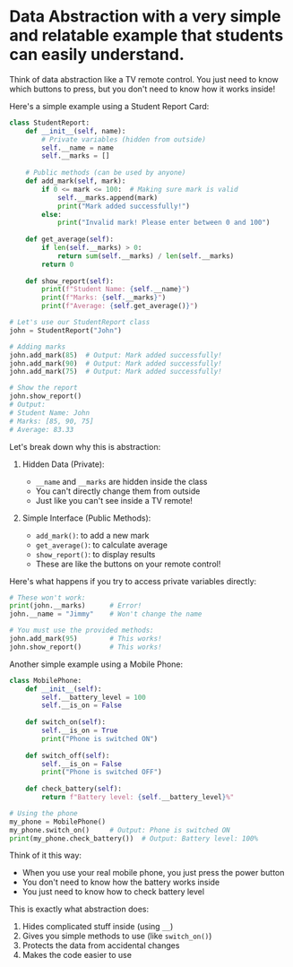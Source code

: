 # Data Abstraction with a very simple and relatable example that students can easily understand.

Think of data abstraction like a TV remote control. You just need to know which buttons to press, but you don't need to know how it works inside!

Here's a simple example using a Student Report Card:

```python
class StudentReport:
    def __init__(self, name):
        # Private variables (hidden from outside)
        self.__name = name
        self.__marks = []
    
    # Public methods (can be used by anyone)
    def add_mark(self, mark):
        if 0 <= mark <= 100:  # Making sure mark is valid
            self.__marks.append(mark)
            print("Mark added successfully!")
        else:
            print("Invalid mark! Please enter between 0 and 100")
    
    def get_average(self):
        if len(self.__marks) > 0:
            return sum(self.__marks) / len(self.__marks)
        return 0
    
    def show_report(self):
        print(f"Student Name: {self.__name}")
        print(f"Marks: {self.__marks}")
        print(f"Average: {self.get_average()}")

# Let's use our StudentReport class
john = StudentReport("John")

# Adding marks
john.add_mark(85)  # Output: Mark added successfully!
john.add_mark(90)  # Output: Mark added successfully!
john.add_mark(75)  # Output: Mark added successfully!

# Show the report
john.show_report()
# Output:
# Student Name: John
# Marks: [85, 90, 75]
# Average: 83.33
```

Let's break down why this is abstraction:

1. Hidden Data (Private):
   - `__name` and `__marks` are hidden inside the class
   - You can't directly change them from outside
   - Just like you can't see inside a TV remote!

2. Simple Interface (Public Methods):
   - `add_mark()`: to add a new mark
   - `get_average()`: to calculate average
   - `show_report()`: to display results
   - These are like the buttons on your remote control!

Here's what happens if you try to access private variables directly:

```python
# These won't work:
print(john.__marks)      # Error!
john.__name = "Jimmy"    # Won't change the name

# You must use the provided methods:
john.add_mark(95)        # This works!
john.show_report()       # This works!
```

Another simple example using a Mobile Phone:

```python
class MobilePhone:
    def __init__(self):
        self.__battery_level = 100
        self.__is_on = False
    
    def switch_on(self):
        self.__is_on = True
        print("Phone is switched ON")
    
    def switch_off(self):
        self.__is_on = False
        print("Phone is switched OFF")
    
    def check_battery(self):
        return f"Battery level: {self.__battery_level}%"

# Using the phone
my_phone = MobilePhone()
my_phone.switch_on()     # Output: Phone is switched ON
print(my_phone.check_battery())  # Output: Battery level: 100%
```

Think of it this way:
- When you use your real mobile phone, you just press the power button
- You don't need to know how the battery works inside
- You just need to know how to check battery level

This is exactly what abstraction does:
1. Hides complicated stuff inside (using `__`)
2. Gives you simple methods to use (like `switch_on()`)
3. Protects the data from accidental changes
4. Makes the code easier to use

